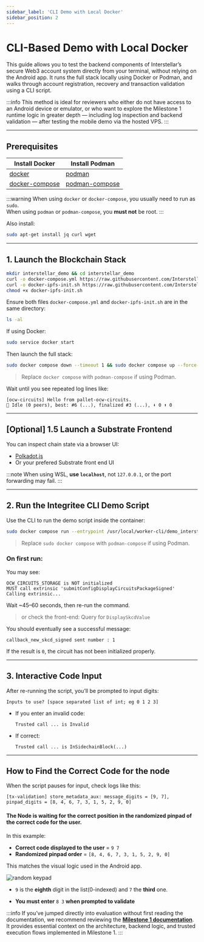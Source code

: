 ```yaml
---
sidebar_label: 'CLI Demo with Local Docker'
sidebar_position: 2
---
```


# CLI-Based Demo with Local Docker

This guide allows you to test the backend components of Interstellar’s secure Web3 account system directly from your terminal, without relying on the Android app. It runs the full stack locally using Docker or Podman, and walks through account registration, recovery and transaction validation using a CLI script.


:::info
This method is ideal for reviewers who either do not have access to an Android device or emulator, or who want to explore the Milestone 1 runtime logic in greater depth — including log inspection and backend validation — after testing the mobile demo via the hosted VPS.
:::


---

## Prerequisites

| Install Docker | Install Podman |
| -------------- | -------------- |
| [docker](https://docs.docker.com/engine/install/) | [podman](https://podman.io/getting-started/installation.html) |
| [docker-compose](https://docs.docker.com/compose/install/) | [podman-compose](https://github.com/containers/podman-compose#podman-compose) |

:::warning
When using `docker` or `docker-compose`, you usually need to run as `sudo`.  
When using `podman` or `podman-compose`, you **must not** be root.
:::

Also install:
```bash
sudo apt-get install jq curl wget
```

---

## 1. Launch the Blockchain Stack

```bash
mkdir interstellar_demo && cd interstellar_demo
curl -o docker-compose.yml https://raw.githubusercontent.com/Interstellar-Network/Interstellar-Book/docker-compose/docker-compose.yml
curl -o docker-ipfs-init.sh https://raw.githubusercontent.com/Interstellar-Network/Interstellar-Book/docker-compose/docker-ipfs-init.sh
chmod +x docker-ipfs-init.sh
```
Ensure both files `docker-compose.yml` and `docker-ipfs-init.sh` are in the same directory:

```bash
ls -al
```

If using Docker:
```bash
sudo service docker start
```

Then launch the full stack:

```bash
sudo docker compose down --timeout 1 && sudo docker compose up --force-recreate
```

> Replace `docker compose` with `podman-compose` if using Podman.

Wait until you see repeated log lines like:

```
[ocw-circuits] Hello from pallet-ocw-circuits.
🛌 Idle (0 peers), best: #6 (...), finalized #3 (...), ⬇ 0 ⬆ 0
```

---

## [Optional] 1.5 Launch a Substrate Frontend

You can inspect chain state via a browser UI:

- [Polkadot.js](https://polkadot.js.org/apps/?rpc=ws%3A%2F%2Flocalhost%3A9990#/chainstate)
- Or your prefered Substrate front end UI

:::note
When using WSL, **use `localhost`**, not `127.0.0.1`, or the port forwarding may fail.
:::

---

## 2. Run the Integritee CLI Demo Script

Use the CLI to run the demo script inside the container:

```bash
sudo docker compose run --entrypoint /usr/local/worker-cli/demo_interstellar.sh integritee_cli -P 2090 -p 9990 -u ws://integritee_node -V wss://integritee_service -R http://integritee_node:8990
```

> Replace `sudo docker compose` with `podman-compose` if using Podman.

### On first run:

You may see:

```
OCW_CIRCUITS_STORAGE is NOT initialized
MUST call extrinsic 'submitConfigDisplayCircuitsPackageSigned'
Calling extrinsic...
```

Wait ~45–60 seconds, then re-run the command.
>or check the front-end: Query for `DisplaySkcdValue`

You should eventually see a successful message:
```
callback_new_skcd_signed sent number : 1
```

If the result is `0`, the circuit has not been initialized properly.

---

## 3. Interactive Code Input

After re-running the script, you’ll be prompted to input digits:

```
Inputs to use? [space separated list of int; eg 0 1 2 3]
```

- If you enter an invalid code:
  ```
  Trusted call ... is Invalid
  ```
- If correct:
  ```
  Trusted call ... is InSidechainBlock(...)
  ```

---

## How to Find the Correct Code for the node

When the script pauses for input, check logs like this:

```
[tx-validation] store_metadata_aux: message_digits = [9, 7], pinpad_digits = [8, 4, 6, 7, 3, 1, 5, 2, 9, 0]
```

#### The Node is waiting for the correct position in the randomized pinpad of the correct code for the user.


In this example:

- **Correct code displayed to the user** = `9 7`
- **Randomized pinpad order** = `[8, 4, 6, 7, 3, 1, 5, 2, 9, 0]`

This matches the visual logic used in the Android app.

![random keypad](/img/random-keypad.svg)


- `9` is the **eighth** digit in the list(0-indexed) and `7` the **third** one.


- **You must enter** `8 3` **when prompted to validate**
  

:::info
If you’ve jumped directly into evaluation without first reading the documentation, we recommend reviewing the [**Milestone 1 documentation**](/Milestones/M1/Summary.md). It provides essential context on the architecture, backend logic, and trusted execution flows implemented in Milestone 1.
:::

